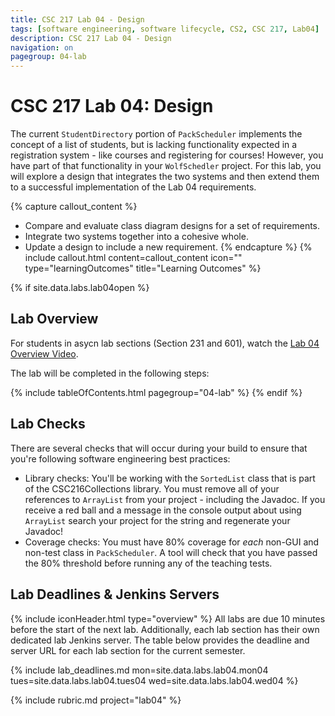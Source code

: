 ```yaml
---
title: CSC 217 Lab 04 - Design
tags: [software engineering, software lifecycle, CS2, CSC 217, Lab04]
description: CSC 217 Lab 04 - Design
navigation: on
pagegroup: 04-lab
---
```

# CSC 217 Lab 04: Design
The current `StudentDirectory` portion of `PackScheduler` implements the concept of a list of students, but is lacking functionality expected in a registration system - like courses and registering for courses!  However, you have part of that functionality in your `WolfSchedler` project.  For this lab, you will explore a design that integrates the two systems and then extend them to a successful implementation of the Lab 04 requirements.


{% capture callout_content %}
  * Compare and evaluate class diagram designs for a set of requirements.
  * Integrate two systems together into a cohesive whole.
  * Update a design to include a new requirement.
{% endcapture %}
{% include callout.html content=callout_content icon="" type="learningOutcomes" title="Learning Outcomes" %}


{% if site.data.labs.lab04open %}
## Lab Overview
For students in asycn lab sections (Section 231 and 601), watch the [Lab 04 Overview Video](https://ncsu.hosted.panopto.com/Panopto/Pages/Viewer.aspx?id=1ec55275-8f5a-495d-9135-ae3a018406b0).

The lab will be completed in the following steps:

{% include tableOfContents.html pagegroup="04-lab" %}
{% endif %}


## Lab Checks
There are several checks that will occur during your build to ensure that you're following software engineering best practices:

  * Library checks: You'll be working with the `SortedList` class that is part of the CSC216Collections library.  You must remove all of your references to `ArrayList` from your project - including the Javadoc.  If you receive a red ball and a message in the console output about using `ArrayList` search your project for the string and regenerate your Javadoc!
  * Coverage checks: You must have 80% coverage for *each* non-GUI and non-test class in `PackScheduler`.  A tool will check that you have passed the 80% threshold before running any of the teaching tests.


## Lab Deadlines & Jenkins Servers
{% include iconHeader.html type="overview" %}
All labs are due 10 minutes before the start of the next lab.  Additionally, each lab section has their own dedicated lab Jenkins server.  The table below provides the deadline and server URL for each lab section for the current semester.

{% include lab_deadlines.md mon=site.data.labs.lab04.mon04 tues=site.data.labs.lab04.tues04 wed=site.data.labs.lab04.wed04 %}

{% include rubric.md project="lab04"  %} 
